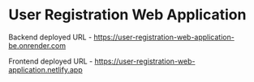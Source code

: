 # User Registration Web Application

Backend deployed URL - https://user-registration-web-application-be.onrender.com

Frontend deployed URL - https://user-registration-web-application.netlify.app

